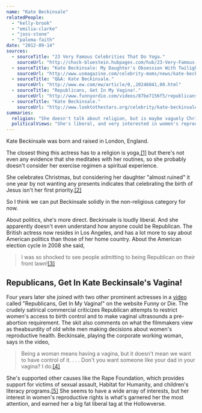 ```yaml
---
name: "Kate Beckinsale"
relatedPeople:
  - "kelly-brook"
  - "emilia-clarke"
  - "joss-stone"
  - "paloma-faith"
date: "2012-09-14"
sources:
  - sourceTitle: "23 Very Famous Celebrities That Do Yoga."
    sourceUrl: "http://chuck-bluestein.hubpages.com/hub/23-Very-Famous-Celebrities-That-Do-Yoga"
  - sourceTitle: "Kate Beckinsale: My Daughter's Obsession With Twilight \"Almost Ruined Christmas.\""
    sourceUrl: "http://www.usmagazine.com/celebrity-moms/news/kate-beckinsale-my-daughters-obsession-with-twilight-almost-ruined-christmas-2012124"
  - sourceTitle: "Q&A: Kate Beckinsale."
    sourceUrl: "http://www.ew.com/ew/article/0,,20246041,00.html"
  - sourceTitle: "Republicans, Get In My Vagina!."
    sourceUrl: "http://www.funnyordie.com/videos/87be7156f5/republicans-get-in-my-vagina"
  - sourceTitle: "Kate Beckinsale."
    sourceUrl: "http://www.looktothestars.org/celebrity/kate-beckinsale#related-news"
summaries:
  religion: "She doesn't talk about religion, but is maybe vaguely Christian."
  politicalViews: "She's liberal, and very interested in women's reproductive rights."
---
```


Kate Beckinsale was born and raised in London, England.

The closest thing this actress has to a religion is yoga,<a class="source-citation" href="#http%3A%2F%2Fchuck-bluestein.hubpages.com%2Fhub%2F23-Very-Famous-Celebrities-That-Do-Yoga" title="23 Very Famous Celebrities That Do Yoga.">[1]</a> but there's not even any evidence that she meditates with her routines, so she probably doesn't consider her exercise regimen a spiritual experience.

She celebrates Christmas, but considering her daughter "almost ruined" it one year by not wanting any presents indicates that celebrating the birth of Jesus isn't her first priority.<a class="source-citation" href="#http%3A%2F%2Fwww.usmagazine.com%2Fcelebrity-moms%2Fnews%2Fkate-beckinsale-my-daughters-obsession-with-twilight-almost-ruined-christmas-2012124" title="Kate Beckinsale: My Daughter&apos;s Obsession With Twilight &quot;Almost Ruined Christmas.&quot;">[2]</a>

So I think we can put Beckinsale solidly in the non-religious category for now.

About politics, she's more direct. Beckinsale is loudly liberal. And she apparently doesn't even understand how anyone could be Republican. The British actress now resides in Los Angeles, and has a lot more to say about American politics than those of her home country. About the American election cycle in 2008 she said,

>I was so shocked to see people admitting to being Republican on their front lawn!<a class="source-citation" href="#http%3A%2F%2Fwww.ew.com%2Few%2Farticle%2F0%2C%2C20246041%2C00.html" title="Q&amp;A: Kate Beckinsale.">[3]</a>

## 

## Republicans, Get In Kate Beckinsale's Vagina!

Four years later she joined with two other prominent actresses in a [video](http://www.funnyordie.com/videos/87be7156f5/republicans-get-in-my-vagina) called "Republicans, Get In My Vagina!" on the website Funny or Die. The crudely satirical commercial criticizes Republican attempts to restrict women's access to birth control and to make vaginal ultrasounds a pre-abortion requirement. The skit also comments on what the filmmakers view as theabsurdity of old white men making decisions about women's reproductive health. Beckinsale, playing the corporate working woman, says in the video,

>Being a woman means having a vagina, but it doesn't mean we want to have control of it. . . . Don't you want someone like your dad in your vagina? I do.<a class="source-citation" href="#http%3A%2F%2Fwww.funnyordie.com%2Fvideos%2F87be7156f5%2Frepublicans-get-in-my-vagina" title="Republicans, Get In My Vagina!.">[4]</a>

She's supported other causes like the Rape Foundation, which provides support for victims of sexual assault, Habitat for Humanity, and children's literacy programs.<a class="source-citation" href="#http%3A%2F%2Fwww.looktothestars.org%2Fcelebrity%2Fkate-beckinsale%23related-news" title="Kate Beckinsale.">[5]</a> She seems to have a wide array of interests, but her interest in women's reproductive rights is what's garnered her the most attention, and earned her a big fat liberal tag at the Hollowverse.